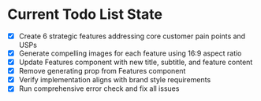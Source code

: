 <!-- DO NOT EDIT - Managed by todo_list tool -->
<!-- Updated: 2025-09-29T08:49:42.159Z -->

# Current Todo List State

- [x] Create 6 strategic features addressing core customer pain points and USPs
- [x] Generate compelling images for each feature using 16:9 aspect ratio
- [x] Update Features component with new title, subtitle, and feature content
- [x] Remove generating prop from Features component
- [x] Verify implementation aligns with brand style requirements
- [x] Run comprehensive error check and fix all issues
